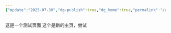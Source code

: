 ```yaml
---
{"update":"2025-07-30","dg-publish":true,"dg_home":true,"permalink":"/amplifier/amp/","dgPassFrontmatter":true,"noteIcon":"","created":"2025-07-27T23:33:49.037+08:00","updated":"2025-07-31T00:03:21.041+08:00"}
---
```


这是一个测试页面
这个是新的主页，尝试

